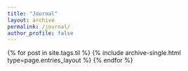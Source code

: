 ```yaml
---
title: "Journal"
layout: archive
permalink: /journal/
author_profile: false
---
```



<div class="entries-{{ page.entries_layout | default: 'list' }}">
          {% for post in site.tags.til %}
            {% include archive-single.html type=page.entries_layout %}
          {% endfor %}
</div>
